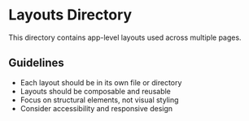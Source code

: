 # Layouts Directory

This directory contains app-level layouts used across multiple pages.

## Guidelines

- Each layout should be in its own file or directory
- Layouts should be composable and reusable
- Focus on structural elements, not visual styling
- Consider accessibility and responsive design
